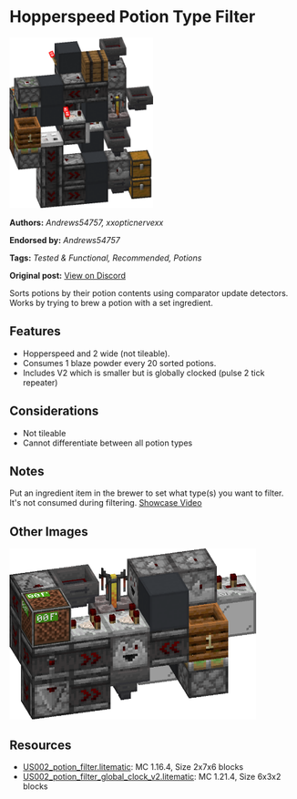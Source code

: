 # Hopperspeed Potion Type Filter
<img alt="area_render_67_.png" src="images/area_render_67_.png?raw=1" height="300px">

**Authors:** *Andrews54757, xxopticnervexx*

**Endorsed by:** *Andrews54757*

**Tags:** *Tested & Functional, Recommended, Potions*

**Original post:** [View on Discord](https://discord.com/channels/1375556143186837695/1388317923575337011)

Sorts potions by their potion contents using comparator update detectors. Works by trying to brew a potion with a set ingredient.
## Features
- Hopperspeed and 2 wide (not tileable).
- Consumes 1 blaze powder every 20 sorted potions.
- Includes V2 which is smaller but is globally clocked (pulse 2 tick repeater)
## Considerations
- Not tileable
- Cannot differentiate between all potion types
## Notes
Put an ingredient item in the brewer to set what type(s) you want to filter. It's not consumed during filtering. [Showcase Video](https://www.youtube.com/watch?v=0b2GOj19gPY)

## Other Images
<img src="images/area_render_66_.png?raw=1" height="300px">

## Resources
- [US002_potion_filter.litematic](attachments/US002_potion_filter.litematic): MC 1.16.4, Size 2x7x6 blocks
- [US002_potion_filter_global_clock_v2.litematic](attachments/US002_potion_filter_global_clock_v2.litematic): MC 1.21.4, Size 6x3x2 blocks
